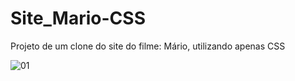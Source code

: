 ﻿# Site_Mario-CSS
Projeto de um clone do site do filme: Mário, utilizando apenas CSS 


![01](https://github.com/mcl4radev/SITE-SP-M-RIO-.git)
